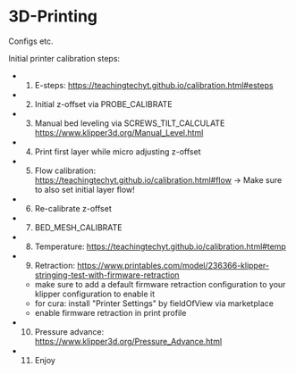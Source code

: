 # 3D-Printing

Configs etc.

Initial printer calibration steps:

- 1. E-steps: https://teachingtechyt.github.io/calibration.html#esteps
- 2. Initial z-offset via PROBE_CALIBRATE
- 3. Manual bed leveling via SCREWS_TILT_CALCULATE https://www.klipper3d.org/Manual_Level.html
- 4. Print first layer while micro adjusting z-offset
- 5. Flow calibration: https://teachingtechyt.github.io/calibration.html#flow -> Make sure to also set initial layer flow!
- 6. Re-calibrate z-offset
- 7. BED_MESH_CALIBRATE
- 8. Temperature: https://teachingtechyt.github.io/calibration.html#temp
- 9. Retraction: https://www.printables.com/model/236366-klipper-stringing-test-with-firmware-retraction
  - make sure to add a default firmware retraction configuration to your klipper configuration to enable it
  - for cura: install "Printer Settings" by fieldOfView via marketplace
  - enable firmware retraction in print profile
- 10. Pressure advance: https://www.klipper3d.org/Pressure_Advance.html
- 11. Enjoy
